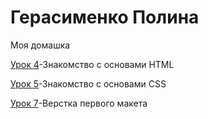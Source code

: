 # Герасименко Полина
Моя домашка

[Урок 4](https://ssmulkyyy.github.io/lesson4/index.html "Html-книжка")-Знакомство с основами HTML

[Урок 5](https://ssmulkyyy.github.io/lesson5/ "Html-книжка")-Знакомство с основами CSS

[Урок 7](https://ssmulkyyy.github.io/lesson_7/ "Верстка первого макета")-Верстка первого макета

